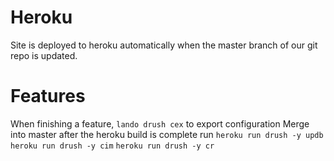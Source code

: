 # Heroku
Site is deployed to heroku automatically when the master branch of our git repo is updated.

# Features
When finishing a feature, `lando drush cex` to export configuration
Merge into master
after the heroku build is complete run
`heroku run drush -y updb`
`heroku run drush -y cim`
`heroku run drush -y cr`
